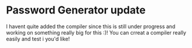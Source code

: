 # Password Generator update


I havent quite added the compiler since this is still under progress and working on something really big for this :)! You can crreat a compiler really easily and test i you'd like!
